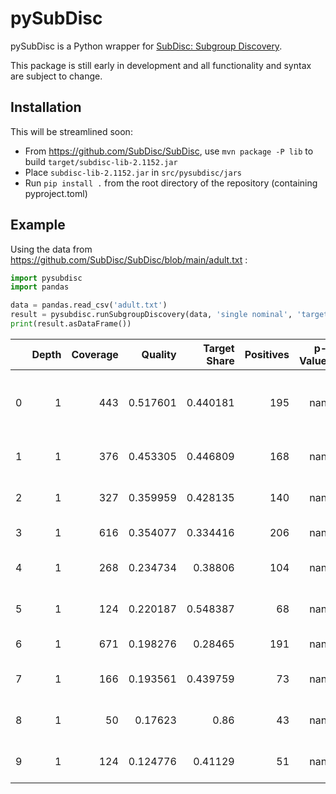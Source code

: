 # pySubDisc

pySubDisc is a Python wrapper for [SubDisc: Subgroup Discovery](https://github.com/SubDisc/SubDisc).

This package is still early in development and all functionality and syntax are subject to change. 

## Installation

This will be streamlined soon:

* From https://github.com/SubDisc/SubDisc, use `mvn package -P lib` to build `target/subdisc-lib-2.1152.jar`
* Place `subdisc-lib-2.1152.jar` in `src/pysubdisc/jars`
* Run `pip install .` from the root directory of the repository (containing pyproject.toml)

## Example

Using the data from https://github.com/SubDisc/SubDisc/blob/main/adult.txt :

```python
import pysubdisc
import pandas

data = pandas.read_csv('adult.txt')
result = pysubdisc.runSubgroupDiscovery(data, 'single nominal', 'target', targetValue='gr50K')
print(result.asDataFrame())
```

|    |   Depth |   Coverage |   Quality |   Target Share |   Positives |   p-Value | Conditions                            |
|---:|--------:|-----------:|----------:|---------------:|------------:|----------:|:--------------------------------------|
|  0 |       1 |        443 |  0.517601 |       0.440181 |         195 |       nan | marital-status = 'Married-civ-spouse' |
|  1 |       1 |        376 |  0.453305 |       0.446809 |         168 |       nan | relationship = 'Husband'              |
|  2 |       1 |        327 |  0.359959 |       0.428135 |         140 |       nan | education-num >= 11.0                 |
|  3 |       1 |        616 |  0.354077 |       0.334416 |         206 |       nan | age >= 33.0                           |
|  4 |       1 |        268 |  0.234734 |       0.38806  |         104 |       nan | hours-per-week >= 43.0                |
|  5 |       1 |        124 |  0.220187 |       0.548387 |          68 |       nan | occupation = 'Exec-managerial'        |
|  6 |       1 |        671 |  0.198276 |       0.28465  |         191 |       nan | sex = 'Male'                          |
|  7 |       1 |        166 |  0.193561 |       0.439759 |          73 |       nan | education = 'Bachelors'               |
|  8 |       1 |         50 |  0.17623  |       0.86     |          43 |       nan | capital-gain >= 4386.0                |
|  9 |       1 |        124 |  0.124776 |       0.41129  |          51 |       nan | occupation = 'Prof-specialty'         |

